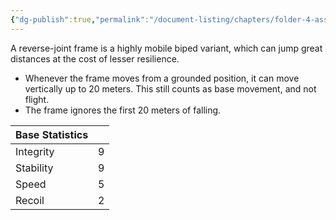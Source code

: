 ```yaml
---
{"dg-publish":true,"permalink":"/document-listing/chapters/folder-4-assembly/chassis-folder/reverse-joint/"}
---
```


A reverse-joint frame is a highly mobile biped variant, which can jump great distances at the cost of  lesser resilience.
- Whenever the frame moves from a grounded position, it can move vertically up to 20 meters. This still counts as base movement, and not flight.
- The frame ignores the first 20 meters of falling.

| Base Statistics |     |
| --------------- | --: |
| Integrity       |   9 |
| Stability       |   9 |
| Speed           |   5 |
| Recoil          |   2 |
